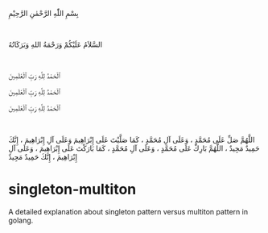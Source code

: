 بِسْمِ اللّٰهِ الرَّحْمٰنِ الرَّحِيْمِ

<br/>

السَّلاَمُ عَلَيْكُمْ وَرَحْمَةُ اللهِ وَبَرَكَاتُهُ

<br/>

ٱلْحَمْدُ لِلَّهِ رَبِّ ٱلْعَٰلَمِينَ

ٱلْحَمْدُ لِلَّهِ رَبِّ ٱلْعَٰلَمِينَ

ٱلْحَمْدُ لِلَّهِ رَبِّ ٱلْعَٰلَمِينَ

<br/>

اللَّهُمَّ صَلِّ عَلَى مُحَمَّدٍ ، وَعَلَى آلِ مُحَمَّدٍ ، كَمَا صَلَّيْتَ عَلَى إِبْرَاهِيمَ وَعَلَى آلِ إِبْرَاهِيمَ ، إِنَّكَ حَمِيدٌ مَجِيدٌ ، اللَّهُمَّ بَارِكْ عَلَى مُحَمَّدٍ ، وَعَلَى آلِ مُحَمَّدٍ ، كَمَا بَارَكْتَ عَلَى إِبْرَاهِيمَ ، وَعَلَى آلِ إِبْرَاهِيمَ ، إِنَّكَ حَمِيدٌ مَجِيدٌ

# singleton-multiton
A detailed explanation about singleton pattern versus multiton pattern in golang.
